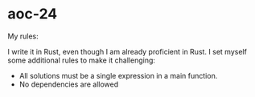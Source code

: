 # aoc-24

My rules:

I write it in Rust, even though I am already proficient in Rust. I set myself some additional rules to make it challenging:

- All solutions must be a single expression in a main function.
- No dependencies are allowed
